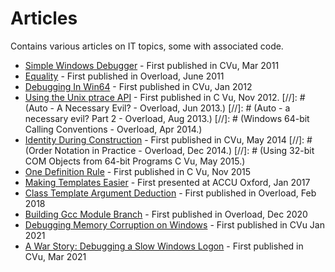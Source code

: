 # Articles

Contains various articles on IT topics, some with associated code.

- [Simple Windows Debugger](Simple_Debugger) - First published in CVu, Mar 2011
- [Equality](Equality.md) - First published in Overload, June 2011
- [Debugging In Win64](Simple_Debugger/DebuggingInWin64.md) - First published in CVu, Jan 2012
- [Using the Unix ptrace API](Linux_Debugger) - First published in C Vu, Nov 2012.
[//]: # (Auto - A Necessary Evil? - Overload, Jun 2013.)
[//]: # (Auto - a necessary evil? Part 2 - Overload, Aug 2013.)
[//]: # (Windows 64-bit Calling Conventions - Overload, Apr 2014.)
- [Identity During Construction](Identity-during-construction) - First published in CVu, May 2014
[//]: # (Order Notation in Practice - Overload, Dec 2014.)
[//]: # (Using 32-bit COM Objects from 64-bit Programs C Vu,  May 2015.)
- [One Definition Rule](OneDefinitionRule.md) - First published in C Vu, Nov 2015
- [Making Templates Easier](Making_Templates_Easier/Making_Templates_Easier.odp) - First presented at ACCU Oxford, Jan 2017
- [Class Template Argument Deduction](ClassTemplateArgumentDeduction.md) - First published in Overload, Feb 2018
- [Building Gcc Module Branch](BuildingGccModuleBranch.md) - First published in Overload, Dec 2020
- [Debugging Memory Corruption on Windows](Debugging_Memory_Corruption_On_Windows) - First published in CVu Jan 2021
- [A War Story: Debugging a Slow Windows Logon](Logon_Problems/DebuggingASlowLogon.md) - First published in CVu, Mar 2021

